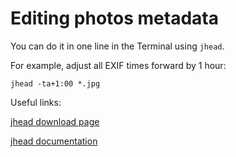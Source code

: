 # Editing photos metadata

You can do it in one line in the Terminal using `jhead`.

For example, adjust all EXIF times forward by 1 hour:
```
jhead -ta+1:00 *.jpg
```

Useful links: 

[jhead download page](http://www.sentex.net/~mwandel/jhead/)

[jhead documentation](http://www.sentex.net/~mwandel/jhead/usage.html)
